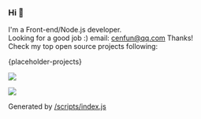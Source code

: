 ### Hi 👋

I'm a Front-end/Node.js developer.  
Looking for a good job :) email: [cenfun@qq.com](cenfun@qq.com) Thanks!  
Check my top open source projects following:

{placeholder-projects}
  
[![](https://img.bayuguai.com/github/languages/cenfun)](https://github.com/cenfun)

[![](https://github-readme-stats.vercel.app/api?username=cenfun)](https://github.com/cenfun)

Generated by [/scripts/index.js](/scripts/index.js)